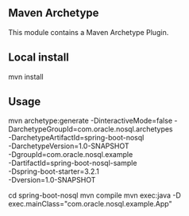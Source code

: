 ## Maven Archetype

This module contains a Maven Archetype Plugin.

## Local install

mvn install

## Usage

mvn archetype:generate -DinteractiveMode=false -DarchetypeGroupId=com.oracle.nosql.archetypes \
   -DarchetypeArtifactId=spring-boot-nosql \
   -DarchetypeVersion=1.0-SNAPSHOT \
   -DgroupId=com.oracle.nosql.example \
   -DartifactId=spring-boot-nosql-sample \
   -Dspring-boot-starter=3.2.1 \
   -Dversion=1.0-SNAPSHOT 

cd spring-boot-nosql
mvn compile
mvn exec:java -D exec.mainClass="com.oracle.nosql.example.App"
